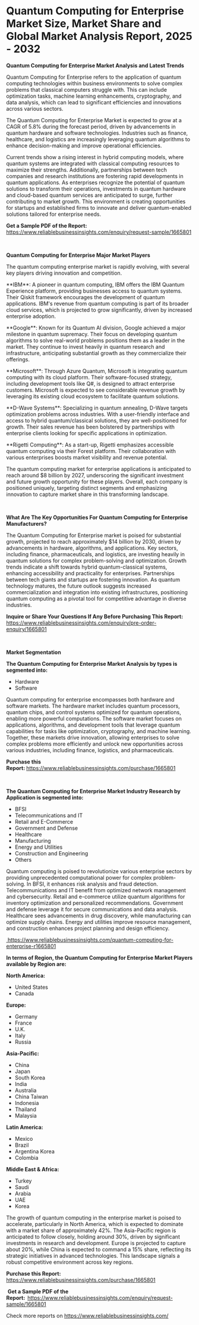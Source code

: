 <p><h1>Quantum Computing for Enterprise Market Size, Market Share and Global Market Analysis Report, 2025 - 2032</h1></p><p><strong>Quantum Computing for Enterprise Market Analysis and Latest Trends</strong></p>
<p><p>Quantum Computing for Enterprise refers to the application of quantum computing technologies within business environments to solve complex problems that classical computers struggle with. This can include optimization tasks, machine learning enhancements, cryptography, and data analysis, which can lead to significant efficiencies and innovations across various sectors.</p><p>The Quantum Computing for Enterprise Market is expected to grow at a CAGR of 5.8% during the forecast period, driven by advancements in quantum hardware and software technologies. Industries such as finance, healthcare, and logistics are increasingly leveraging quantum algorithms to enhance decision-making and improve operational efficiencies. </p><p>Current trends show a rising interest in hybrid computing models, where quantum systems are integrated with classical computing resources to maximize their strengths. Additionally, partnerships between tech companies and research institutions are fostering rapid developments in quantum applications. As enterprises recognize the potential of quantum solutions to transform their operations, investments in quantum hardware and cloud-based quantum services are anticipated to surge, further contributing to market growth. This environment is creating opportunities for startups and established firms to innovate and deliver quantum-enabled solutions tailored for enterprise needs.</p></p>
<p><strong>Get a Sample PDF of the Report:&nbsp;</strong> <a href="https://www.reliablebusinessinsights.com/enquiry/request-sample/1665801?utm_campaign=2440&utm_medium=2&utm_source=Github&utm_content=ia&utm_term=06032025&utm_id=quantum-computing-for-enterprise">https://www.reliablebusinessinsights.com/enquiry/request-sample/1665801</a></p>
<p>&nbsp;</p>
<p><strong>Quantum Computing for Enterprise Major Market Players</strong></p>
<p><p>The quantum computing enterprise market is rapidly evolving, with several key players driving innovation and competition. </p><p>**IBM**: A pioneer in quantum computing, IBM offers the IBM Quantum Experience platform, providing businesses access to quantum systems. Their Qiskit framework encourages the development of quantum applications. IBM's revenue from quantum computing is part of its broader cloud services, which is projected to grow significantly, driven by increased enterprise adoption.</p><p>**Google**: Known for its Quantum AI division, Google achieved a major milestone in quantum supremacy. Their focus on developing quantum algorithms to solve real-world problems positions them as a leader in the market. They continue to invest heavily in quantum research and infrastructure, anticipating substantial growth as they commercialize their offerings.</p><p>**Microsoft**: Through Azure Quantum, Microsoft is integrating quantum computing with its cloud platform. Their software-focused strategy, including development tools like Q#, is designed to attract enterprise customers. Microsoft is expected to see considerable revenue growth by leveraging its existing cloud ecosystem to facilitate quantum solutions.</p><p>**D-Wave Systems**: Specializing in quantum annealing, D-Wave targets optimization problems across industries. With a user-friendly interface and access to hybrid quantum/classical solutions, they are well-positioned for growth. Their sales revenue has been bolstered by partnerships with enterprise clients looking for specific applications in optimization.</p><p>**Rigetti Computing**: As a start-up, Rigetti emphasizes accessible quantum computing via their Forest platform. Their collaboration with various enterprises boosts market visibility and revenue potential. </p><p>The quantum computing market for enterprise applications is anticipated to reach around $8 billion by 2027, underscoring the significant investment and future growth opportunity for these players. Overall, each company is positioned uniquely, targeting distinct segments and emphasizing innovation to capture market share in this transforming landscape.</p></p>
<p>&nbsp;</p>
<p><strong>What Are The Key Opportunities For Quantum Computing for Enterprise Manufacturers?</strong></p>
<p><p>The Quantum Computing for Enterprise market is poised for substantial growth, projected to reach approximately $14 billion by 2030, driven by advancements in hardware, algorithms, and applications. Key sectors, including finance, pharmaceuticals, and logistics, are investing heavily in quantum solutions for complex problem-solving and optimization. Growth trends indicate a shift towards hybrid quantum-classical systems, enhancing accessibility and practicality for enterprises. Partnerships between tech giants and startups are fostering innovation. As quantum technology matures, the future outlook suggests increased commercialization and integration into existing infrastructures, positioning quantum computing as a pivotal tool for competitive advantage in diverse industries.</p></p>
<p><strong>Inquire or Share Your Questions If Any Before Purchasing This Report:</strong> <a href="https://www.reliablebusinessinsights.com/enquiry/pre-order-enquiry/1665801?utm_campaign=2440&utm_medium=2&utm_source=Github&utm_content=ia&utm_term=06032025&utm_id=quantum-computing-for-enterprise">https://www.reliablebusinessinsights.com/enquiry/pre-order-enquiry/1665801</a></p>
<p>&nbsp;</p>
<p><strong>Market Segmentation</strong></p>
<p><strong>The Quantum Computing for Enterprise Market Analysis by types is segmented into:</strong></p>
<p><ul><li>Hardware</li><li>Software</li></ul></p>
<p><p>Quantum computing for enterprise encompasses both hardware and software markets. The hardware market includes quantum processors, quantum chips, and control systems optimized for quantum operations, enabling more powerful computations. The software market focuses on applications, algorithms, and development tools that leverage quantum capabilities for tasks like optimization, cryptography, and machine learning. Together, these markets drive innovation, allowing enterprises to solve complex problems more efficiently and unlock new opportunities across various industries, including finance, logistics, and pharmaceuticals.</p></p>
<p><strong>Purchase this Report:&nbsp;</strong><a href="https://www.reliablebusinessinsights.com/purchase/1665801?utm_campaign=2440&utm_medium=2&utm_source=Github&utm_content=ia&utm_term=06032025&utm_id=quantum-computing-for-enterprise">https://www.reliablebusinessinsights.com/purchase/1665801</a></p>
<p>&nbsp;</p>
<p><strong>The Quantum Computing for Enterprise Market Industry Research by Application is segmented into:</strong></p>
<p><ul><li>BFSI</li><li>Telecommunications and IT</li><li>Retail and E-Commerce</li><li>Government and Defense</li><li>Healthcare</li><li>Manufacturing</li><li>Energy and Utilities</li><li>Construction and Engineering</li><li>Others</li></ul></p>
<p><p>Quantum computing is poised to revolutionize various enterprise sectors by providing unprecedented computational power for complex problem-solving. In BFSI, it enhances risk analysis and fraud detection. Telecommunications and IT benefit from optimized network management and cybersecurity. Retail and e-commerce utilize quantum algorithms for inventory optimization and personalized recommendations. Government and defense leverage it for secure communications and data analysis. Healthcare sees advancements in drug discovery, while manufacturing can optimize supply chains. Energy and utilities improve resource management, and construction enhances project planning and design efficiency.</p></p>
<p><a href="https://www.reliablebusinessinsights.com/quantum-computing-for-enterprise-r1665801?utm_campaign=2440&utm_medium=2&utm_source=Github&utm_content=ia&utm_term=06032025&utm_id=quantum-computing-for-enterprise">&nbsp;https://www.reliablebusinessinsights.com/quantum-computing-for-enterprise-r1665801</a></p>
<p><strong>In terms of Region, the Quantum Computing for Enterprise Market Players available by Region are:</strong></p>
<p>
    <p> <strong> North America: </strong>
        <ul>
            <li>United States</li>
            <li>Canada</li>
        </ul>
        </p> 
    <p> <strong> Europe: </strong>
        <ul>
            <li>Germany</li>
            <li>France</li>
            <li>U.K.</li>
            <li>Italy</li>
            <li>Russia</li>
        </ul>
        </p> 
    <p> <strong> Asia-Pacific: </strong>
        <ul>
            <li>China</li>
            <li>Japan</li>
            <li>South Korea</li>
            <li>India</li>
            <li>Australia</li>
            <li>China Taiwan</li>
            <li>Indonesia</li>
            <li>Thailand</li>
            <li>Malaysia</li>
        </ul>
        </p> 
    <p> <strong> Latin America: </strong>
        <ul>
            <li>Mexico</li>
            <li>Brazil</li>
            <li>Argentina Korea</li>
            <li>Colombia</li>
        </ul>
        </p> 
    <p> <strong> Middle East & Africa: </strong>
        <ul>
            <li>Turkey</li>
            <li>Saudi</li>
            <li>Arabia</li>
            <li>UAE</li>
            <li>Korea</li>
        </ul>
    </p>
    </p>
<p><p>The growth of quantum computing in the enterprise market is poised to accelerate, particularly in North America, which is expected to dominate with a market share of approximately 42%. The Asia-Pacific region is anticipated to follow closely, holding around 30%, driven by significant investments in research and development. Europe is projected to capture about 20%, while China is expected to command a 15% share, reflecting its strategic initiatives in advanced technologies. This landscape signals a robust competitive environment across key regions.</p></p>
<p><strong>Purchase this Report: </strong><a href="https://www.reliablebusinessinsights.com/purchase/1665801?utm_campaign=2440&utm_medium=2&utm_source=Github&utm_content=ia&utm_term=06032025&utm_id=quantum-computing-for-enterprise">https://www.reliablebusinessinsights.com/purchase/1665801</a></p>
<p>&nbsp;<strong>Get a Sample PDF of the Report:&nbsp;&nbsp;</strong><a href="https://www.reliablebusinessinsights.com/enquiry/request-sample/1665801?utm_campaign=2440&utm_medium=2&utm_source=Github&utm_content=ia&utm_term=06032025&utm_id=quantum-computing-for-enterprise">https://www.reliablebusinessinsights.com/enquiry/request-sample/1665801</a></p>
<p><strong></strong></p>
<p>Check more reports on <a href="https://www.reliablebusinessinsights.com/?utm_campaign=2440&utm_medium=2&utm_source=Github&utm_content=ia&utm_term=06032025&utm_id=quantum-computing-for-enterprise">https://www.reliablebusinessinsights.com/</a></p>